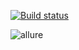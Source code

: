 [![Build status](https://ci.appveyor.com/api/projects/status/0g8f1i9fnarykdim/branch/main?svg=true)](https://ci.appveyor.com/project/Areton/patterns-task1/branch/main)

![allure](https://github.com/Areton/patterns-task1/assets/124511039/c740f616-8e2e-458a-ac8f-046989e03083)

